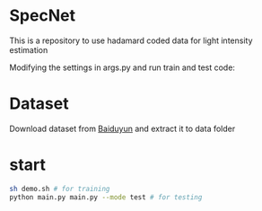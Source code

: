 # SpecNet
This is a repository to use hadamard coded data for light intensity estimation

Modifying the settings in args.py and run train and test code:

# Dataset
Download dataset from [Baiduyun](https://pan.baidu.com/s/17KAwNDJ_0oghqkCN5wvjwA) and extract it to data folder

# start
```Bash
sh demo.sh # for training
python main.py main.py --mode test # for testing
